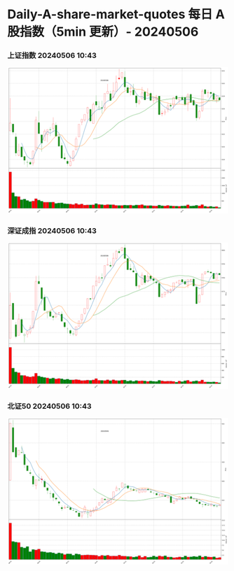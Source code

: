 
# Daily-A-share-market-quotes 每日 A 股指数（5min 更新）- 20240506

### 上证指数 20240506 10:43
![](./fig/2024/5/20240506-sh000001.png)

### 深证成指 20240506 10:43
![](./fig/2024/5/20240506-sz399001.png)

### 北证50 20240506 10:43
![](./fig/2024/5/20240506-bj899050.png)
